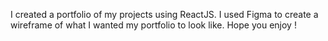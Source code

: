 I created a portfolio of my projects using ReactJS. I used Figma to create a wireframe of what I wanted my portfolio to look like. Hope you enjoy !